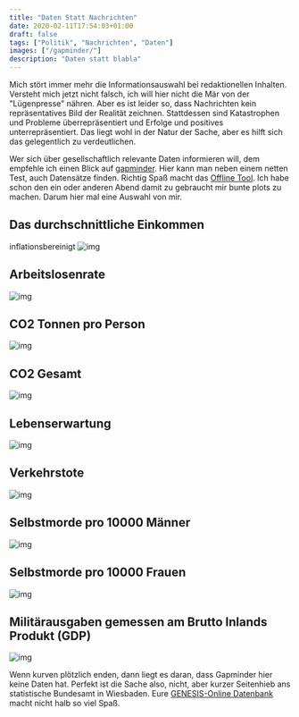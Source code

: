 ```yaml
---
title: "Daten Statt Nachrichten"
date: 2020-02-11T17:54:03+01:00
draft: false
tags: ["Politik", "Nachrichten", "Daten"]
images: ["/gapminder/"]
description: "Daten statt blabla"
---
```


Mich stört immer mehr die Informationsauswahl bei redaktionellen Inhalten.
Versteht mich jetzt nicht falsch, ich will hier nicht die Mär von der
"Lügenpresse" nähren. Aber es ist leider so, dass Nachrichten kein
repräsentatives Bild der Realität zeichnen. Stattdessen sind Katastrophen und
Probleme überrepräsentiert und Erfolge und positives unterrepräsentiert. Das
liegt wohl in der Natur der Sache, aber es hilft sich das gelegentlich zu
verdeutlichen.

Wer sich über gesellschaftlich relevante Daten informieren will, dem empfehle
ich einen Blick auf [gapminder](https://www.gapminder.org/). Hier kann man neben
einem netten Test, auch Datensätze finden. Richtig Spaß macht das [Offline
Tool](https://www.gapminder.org/tools-offline/). Ich habe schon den ein oder
anderen Abend damit zu gebraucht mir bunte plots zu machen. Darum hier mal eine
Auswahl von mir.

## Das durchschnittliche Einkommen

inflationsbereinigt ![img](/gapminder/income_per_person.svg)

## Arbeitslosenrate
![img](/gapminder/unemployment_rate.svg)

## CO2 Tonnen pro Person
![img](/gapminder/co2_per_person.svg)

## CO2 Gesamt
![img](/gapminder/co2_per_year.svg)

## Lebenserwartung
![img](/gapminder/life_expectancy.svg)

## Verkehrstote
![img](/gapminder/traffic_deaths.svg)

## Selbstmorde pro 10000 Männer
![img](/gapminder/suicide_men.svg)
## Selbstmorde pro 10000 Frauen
![img](/gapminder/suicide_women.svg)

## Militärausgaben gemessen am Brutto Inlands Produkt (GDP)
![img](/gapminder/military_expenditure.svg)

Wenn kurven plötzlich enden, dann liegt es daran, dass Gapminder hier keine
Daten hat. Perfekt ist die Sache also, nicht, aber kurzer Seitenhieb ans
statistische Bundesamt in Wiesbaden. Eure [GENESIS-Online
Datenbank](https://www-genesis.destatis.de/genesis/online) macht nicht halb so
viel Spaß.
